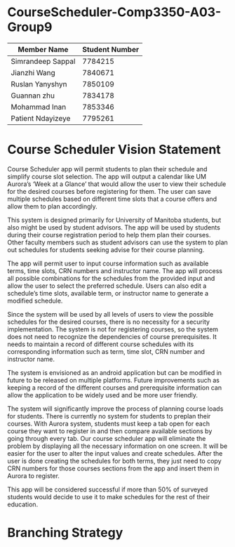 # CourseScheduler-Comp3350-A03-Group9

| Member Name | Student Number |
| ------ | ------ |
| Simrandeep Sappal | 7784215 |
| Jianzhi Wang | 7840671|
| Ruslan Yanyshyn| 7850109 |
| Guannan zhu | 7834178 |
| Mohammad Inan | 7853346 |
| Patient Ndayizeye | 7795261 |


# Course Scheduler Vision Statement

Course Scheduler app will permit students to plan their schedule and simplify course slot selection. 
The app will output a calendar like UM Aurora’s ‘Week at a Glance’ that would allow the user to view their schedule for the desired courses before registering for them. 
The user can save multiple schedules based on different time slots that a course offers and allow them to plan accordingly.

This system is designed primarily for University of Manitoba students, but also might be used by student advisors. 
The app will be used by students during their course registration period to help them plan their courses. 
Other faculty members such as student advisors can use the system to plan out schedules for students seeking advise for their course planning. 

The app will permit user to input course information such as available terms, time slots, CRN numbers and instructor name. 
The app will process all possible combinations for the schedules from the provided input and allow the user to select the preferred schedule. 
Users can also edit a schedule’s time slots, available term, or instructor name to generate a modified schedule.

Since the system will be used by all levels of users to view the possible schedules for the desired courses, there is no necessity for a security implementation. 
The system is not for registering courses, so the system does not need to recognize the dependencies of course prerequisites. 
It needs to maintain a record of different course schedules with its corresponding information such as term, time slot, CRN number and instructor name.

The system is envisioned as an android application but can be modified in future to be released on multiple platforms. 
Future improvements such as keeping a record of the different courses and prerequisite information can allow the application to be widely used and be more user friendly.

The system will significantly improve the process of planning course loads for students. 
There is currently no system for students to preplan their courses. 
With Aurora system, students must keep a tab open for each course they want to register in and then compare available sections by going through every tab. 
Our course scheduler app will eliminate the problem by displaying all the necessary information on one screen. 
It will be easier for the user to alter the input values and create schedules. 
After the user is done creating the schedules for both terms, they just need to copy CRN numbers for those courses sections from the app and insert them in Aurora to register.

This app will be considered successful if more than 50% of surveyed students would decide to use it to make schedules for the rest of their education.



# Branching Strategy


